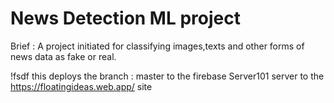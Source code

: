 # News Detection ML project 

Brief : 
A project initiated for classifying images,texts and other forms of news data as fake or real.

!fsdf
 this deploys the branch : master to the firebase Server101 server to the https://floatingideas.web.app/ site 


